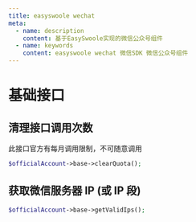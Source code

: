 ```yaml
---
title: easyswoole wechat
meta:
  - name: description
    content: 基于EasySwoole实现的微信公众号组件
  - name: keywords
    content: easyswoole wechat 微信SDK 微信公众号组件
---
```


# 基础接口

## 清理接口调用次数

此接口官方有每月调用限制，不可随意调用

```php
$officialAccount->base->clearQuota();
```

## 获取微信服务器 IP (或 IP 段)
```php
$officialAccount->base->getValidIps();
```